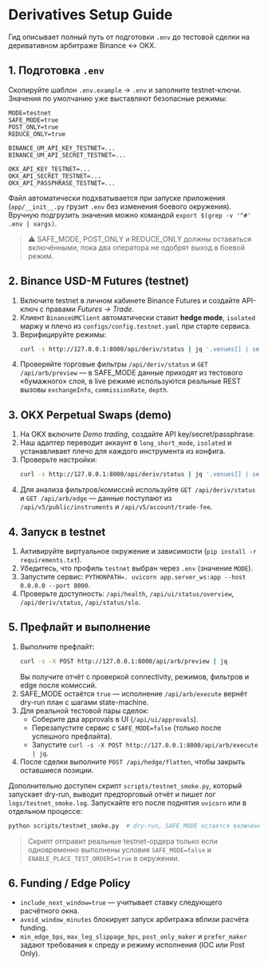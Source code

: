# Derivatives Setup Guide

Гид описывает полный путь от подготовки `.env` до тестовой сделки на деривативном арбитраже Binance ↔ OKX.

## 1. Подготовка `.env`

Скопируйте шаблон `.env.example` → `.env` и заполните testnet-ключи. Значения по умолчанию уже выставляют безопасные режимы:

```dotenv
MODE=testnet
SAFE_MODE=true
POST_ONLY=true
REDUCE_ONLY=true

BINANCE_UM_API_KEY_TESTNET=...
BINANCE_UM_API_SECRET_TESTNET=...

OKX_API_KEY_TESTNET=...
OKX_API_SECRET_TESTNET=...
OKX_API_PASSPHRASE_TESTNET=...
```

Файл автоматически подхватывается при запуске приложения (`app/__init__.py` грузит `.env` без изменения боевого окружения). Вручную подгрузить значения можно командой `export $(grep -v '^#' .env | xargs)`.

> ⚠️ SAFE_MODE, POST_ONLY и REDUCE_ONLY должны оставаться включёнными, пока два оператора не одобрят выход в боевой режим.

## 2. Binance USD-M Futures (testnet)

1. Включите testnet в личном кабинете Binance Futures и создайте API-ключ с правами *Futures → Trade*.
2. Клиент `BinanceUMClient` автоматически ставит **hedge mode**, `isolated` маржу и плечо из `configs/config.testnet.yaml` при старте сервиса.
3. Верифицируйте режимы:
   ```bash
   curl -s http://127.0.0.1:8000/api/deriv/status | jq '.venues[] | select(.venue=="binance_um")'
   ```
4. Проверяйте торговые фильтры `/api/deriv/status` и `GET /api/arb/preview` — в SAFE_MODE данные приходят из тестового «бумажного» слоя, в live режиме используются реальные REST вызовы `exchangeInfo`, `commissionRate`, `depth`.

## 3. OKX Perpetual Swaps (demo)

1. На OKX включите *Demo trading*, создайте API key/secret/passphrase.
2. Наш адаптер переводит аккаунт в `long_short_mode`, `isolated` и устанавливает плечо для каждого инструмента из конфига.
3. Проверьте настройки:
   ```bash
   curl -s http://127.0.0.1:8000/api/deriv/status | jq '.venues[] | select(.venue=="okx_perp")'
   ```
4. Для анализа фильтров/комиссий используйте `GET /api/deriv/status` и `GET /api/arb/edge` — данные поступают из `/api/v5/public/instruments` и `/api/v5/account/trade-fee`.

## 4. Запуск в testnet

1. Активируйте виртуальное окружение и зависимости (`pip install -r requirements.txt`).
2. Убедитесь, что профиль `testnet` выбран через `.env` (значение `MODE`).
3. Запустите сервис: `PYTHONPATH=. uvicorn app.server_ws:app --host 0.0.0.0 --port 8000`.
4. Проверьте доступность: `/api/health`, `/api/ui/status/overview`, `/api/deriv/status`, `/api/status/slo`.

## 5. Префлайт и выполнение

1. Выполните префлайт:
   ```bash
   curl -s -X POST http://127.0.0.1:8000/api/arb/preview | jq
   ```
   Вы получите отчёт с проверкой connectivity, режимов, фильтров и edge после комиссий.
2. SAFE_MODE остаётся `true` — исполнение `/api/arb/execute` вернёт dry-run план с шагами state-machine.
3. Для реальной тестовой пары сделок:
   - Соберите два approvals в UI (`/api/ui/approvals`).
   - Перезапустите сервис с `SAFE_MODE=false` (только после успешного префлайта).
   - Запустите `curl -s -X POST http://127.0.0.1:8000/api/arb/execute | jq`.
4. После сделки выполните `POST /api/hedge/flatten`, чтобы закрыть оставшиеся позиции.

Дополнительно доступен скрипт `scripts/testnet_smoke.py`, который запускает dry-run, выводит предторговый отчёт и пишет лог `logs/testnet_smoke.log`. Запускайте его после поднятия `uvicorn` или в отдельном процессе:

```bash
python scripts/testnet_smoke.py  # dry-run, SAFE_MODE остается включённым
```

> Скрипт отправит реальные testnet-ордера только если одновременно выполнены условия `SAFE_MODE=false` и `ENABLE_PLACE_TEST_ORDERS=true` в окружении.

## 6. Funding / Edge Policy

- `include_next_window=true` — учитывает ставку следующего расчётного окна.
- `avoid_window_minutes` блокирует запуск арбитража вблизи расчёта funding.
- `min_edge_bps`, `max_leg_slippage_bps`, `post_only_maker` и `prefer_maker` задают требования к спреду и режиму исполнения (IOC или Post Only).
